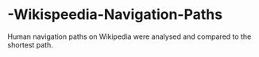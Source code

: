# -Wikispeedia-Navigation-Paths
Human navigation paths on Wikipedia were analysed and compared to the shortest path.

